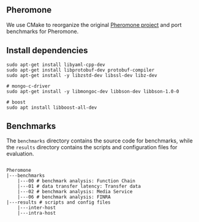 Pheromone
---

We use CMake to reorganize the original [Pheromone project](https://github.com/MincYu/pheromone) and port benchmarks for Pheromone.

## Install dependencies

```shell
sudo apt-get install libyaml-cpp-dev
sudo apt-get install libprotobuf-dev protobuf-compiler
sudo apt-get install -y libzstd-dev libssl-dev libz-dev

# mongo-c-driver
sudo apt-get install -y libmongoc-dev libbson-dev libbson-1.0-0

# boost
sudo apt install libboost-all-dev
```

## Benchmarks

The `benchmarks` directory contains the source code for benchmarks, 
while the `results` directory contains the scripts and configuration files for evaluation.


<pre><code>
Pheromone
|---benchmarks
    |---00 # benchmark analysis: Function Chain
    |---01 # data transfer latency: Transfer data
    |---02 # benchmark analysis: Media Service
    |---06 # benchmark analysis: FINRA
|---results # scripts and config files
    |---inter-host
    |---intra-host
</code></pre>


